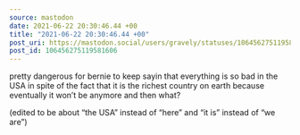 ```yaml
---
source: mastodon
date: 2021-06-22 20:30:46.44 +00
title: "2021-06-22 20:30:46.44 +00"
post_uri: https://mastodon.social/users/gravely/statuses/106456275119581606
post_id: 106456275119581606
---
```

pretty dangerous for bernie to keep sayin that everything is so bad in the USA in spite of the fact that it is the richest country on earth because eventually it won’t be anymore and then what?

(edited to be about “the USA” instead of “here” and “it is” instead of “we are”)


